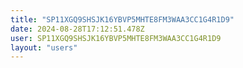```yaml
---
title: "SP11XGQ9SHSJK16YBVP5MHTE8FM3WAA3CC1G4R1D9"
date: 2024-08-28T17:12:51.478Z
user: SP11XGQ9SHSJK16YBVP5MHTE8FM3WAA3CC1G4R1D9
layout: "users"
---
```

    